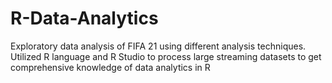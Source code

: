 # R-Data-Analytics
Exploratory data analysis of FIFA 21 using different analysis techniques.
Utilized R language and R Studio to process large streaming datasets to get comprehensive knowledge of data analytics in R
